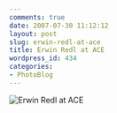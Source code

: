```yaml
---
comments: true
date: 2007-07-30 11:12:12
layout: post
slug: erwin-redl-at-ace
title: Erwin Redl at ACE
wordpress_id: 434
categories:
- PhotoBlog
---
```


![Erwin Redl at ACE](http://ryanfitzer.com/main/wp-content/uploads/2007/07/redl-ace.jpg)
